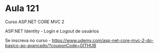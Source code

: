 # Aula 121

Curso ASP.NET CORE MVC 2

ASP.NET Identity - Login e Logout de usuários

Se inscreva no curso - https://www.udemy.com/asp-net-core-mvc-2-do-basico-ao-avancado/?couponCode=GITHUB
